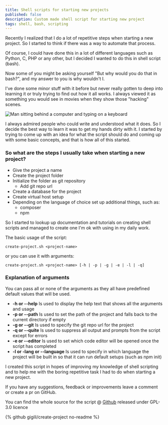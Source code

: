 ```yaml
---
title: Shell scripts for starting new projects
published: false
description: Custom made shell script for starting new project
tags: shell, bash, scripting
---
```


Recently I realized that I do a lot of repetitive steps when starting a new project. So I started to think if there was a way to automate that process.

Of course, I could have done this in a lot of different languages such as Python, C, PHP or any other, but I decided I wanted to do this in shell script (bash).

Now some of you might be asking yourself "But why would you do that in bash?", and my answer to you is why wouldn't I. 

I've done some minor stuff with it before but never really gotten to deep into learning it or truly trying to find out how it all works. I always viewed it as something you would see in movies when they show those "hacking" scenes. 
   
   
![Man sitting behind a computer and typing on a keyboard](https://media.giphy.com/media/l46C6sdSa5DVSJnLG/giphy.gif "Scene from the Hackerman movie") 


I always admired people who could write and understood what it does. So I decide the best way to learn it was to get my hands dirty with it. I started by trying to come up with an idea for what the script should do and coming up with some basic concepts, and that is how all of this started. 

### So what are the steps I usually take when starting a new project?
 
* Give the project a name
* Create the project folder
* Initialize the folder as git repository
    * Add git repo url
* Create a database for the project
* Create virtual host setup
* Depending on the language of choice set up additional things, such as:
    * composer
    * npm


So I started to lookup up documentation and tutorials on creating shell scripts and managed to create one I'm ok with using in my daily work.

The basic usage of the script:

```
create-project.sh <project-name>
```

or you can use it with arguments:

```
create-project.sh <project-name> [-h | -p | -g | -e | -l | -q]
```

### Explanation of arguments

You can pass all or none of the arguments as they all have predefined default values that will be used.

* **-h or --help** Is used to display the help text that shows all the arguments and usage
* **-p or --path** Is used to set the path of the project and falls back to the current directory if empty
* **-g or --git**  Is used to specify the git repo url for the project
* **-q or --quite** Is used to suppress all output and prompts from the script except for errors
* **-e or --editor** Is used to set which code editor will be opened once the script has completed
* **-l or -lang or --language** Is used to specify in which language the project will be built in so that it can run default setups (such as npm init) 

I created this script in hopes of improving my knowledge of shell scripting and to help me with the boring repetitive task I had to do when starting a new project.

If you have any suggestions, feedback or improvements leave a comment or create a pr on GitHub. 

You can find the whole source for the script @ [Github](https://github.com/gigili/create-project) released under GPL-3.0 licence

{% github gigili/create-project no-readme %}